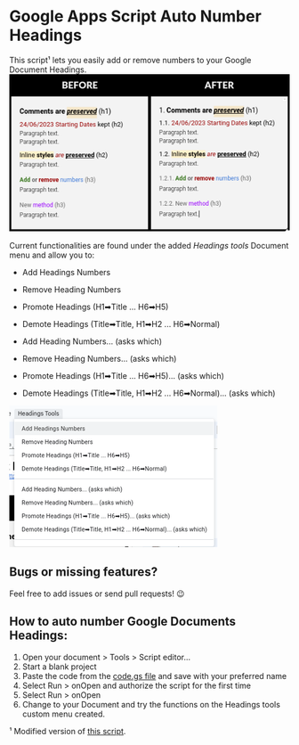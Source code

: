 Google Apps Script Auto Number Headings
========
This script¹ lets you easily add or remove numbers to your Google Document Headings.
![image](2023-06-09-17-36-41.png)

Current functionalities are found under the added *Headings tools* Document menu and allow you to:

- Add Headings Numbers
- Remove Heading Numbers
- Promote Headings (H1➡Title ... H6➡H5)
- Demote Headings (Title➡Title, H1➡H2 ... H6➡Normal)

- Add Heading Numbers... (asks which)
- Remove Heading Numbers... (asks which)
- Promote Headings (H1➡Title ... H6➡H5)... (asks which)
- Demote Headings (Title➡Title, H1➡H2 ... H6➡Normal)... (asks which)

![image](2023-06-09-17-48-33.png)

Bugs or missing features?
--------------

Feel free to add issues or send pull requests! 😉

How to auto number Google Documents Headings:
--------------

1. Open your document > Tools > Script editor...
2. Start a blank project
3. Paste the code from the [code.gs file](https://github.com/lpanebr/autoNumberHeadings/blob/master/code.gs) and save with your preferred name
4. Select Run > onOpen and authorize the script for the first time
5. Select Run > onOpen
5. Change to your Document and try the functions on the Headings tools custom menu created.


¹ Modified version of [this script](http://pro-web.at/archives/auto-numbering-your-google-docs-headings).
